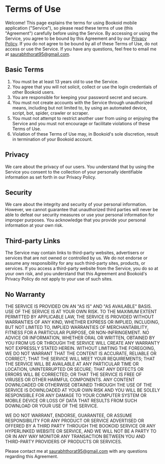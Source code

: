 # Terms of Use

Welcome! This page explains the terms for using Bookoid mobile application ("Service"), so please read these terms of use (this "Agreement") carefully before using the Service. By accessing or using the Service, you agree to be bound by this Agreement and by our [Privacy Policy](https://saurabhthorat.github.io/bookoid/privacy). If you do not agree to be bound by all of these Terms of Use, do not access or use the Service. If you have any questions, feel free to email me at [saurabhthorat95@gmail.com](mailto:saurabhthorat95@gmail.com).

## Basic Terms

1. You must be at least 13 years old to use the Service.
2. You agree that you will not solicit, collect or use  the login credentials of other Bookoid users.
3. You are responsible for keeping your password secret and secure.
4. You must not create accounts with the Service through unauthorized means, including but not limited to, by using an automated device, script, bot, spider, crawler or scraper.
5. You must not attempt to restrict another user from using or enjoying the Service and you must not encourage or facilitate violations of these Terms of Use.
6. Violation of these Terms of Use may, in Bookoid's sole discretion, result in termination of your Bookoid account.

## Privacy

We care about the privacy of our users. You understand that by using the Service you consent to the collection of your personally identifiable information as set forth in our Privacy Policy.

## Security

We care about the integrity and security of your personal information. However, we cannot guarantee  that unauthorized third parties will never be able to defeat our security measures or use your personal information for improper purposes. You acknowledge that you provide your personal information at your own risk.

## Third-party Links

The Service may contain links to third-party websites, advertisers or services that are not owned or controlled by us. We do not endorse or assume any responsibility for any such third-party sites, products, or services. If you access a third-party website from the Service, you do so at your own risk, and you understand that this Agreement and Bookoid's Privacy Policy do not apply to your use of such sites.

## No Warranty

THE SERVICE IS PROVIDED ON AN "AS IS" AND "AS AVAILABLE" BASIS. USE OF THE SERVICE IS AT YOUR OWN RISK. TO THE MAXIMUM EXTENT PERMITTED BY APPLICABLE LAW, THE SERVICE IS PROVIDED WITHOUT WARRANTIES OF ANY KIND, WHETHER EXPRESS OR IMPLIED, INCLUDING, BUT NOT LIMITED TO, IMPLIED WARRANTIES OF MERCHANTABILITY, FITNESS FOR A PARTICULAR PURPOSE, OR NON-INFRINGEMENT. NO ADVICE OR INFORMATION, WHETHER ORAL OR WRITTEN, OBTAINED BY YOU FROM US OR THROUGH THE SERVICE WILL CREATE ANY WARRANTY NOT EXPRESSLY STATED HEREIN. WITHOUT LIMITING THE FOREGOING, WE DO NOT WARRANT THAT THE CONTENT IS ACCURATE, RELIABLE OR CORRECT; THAT THE SERVICE WILL MEET YOUR REQUIREMENTS; THAT THE SERVICE WILL BE AVAILABLE AT ANY PARTICULAR TIME OR LOCATION, UNINTERRUPTED OR SECURE; THAT ANY DEFECTS OR ERRORS WILL BE CORRECTED; OR THAT THE SERVICE IS FREE OF VIRUSES OR OTHER HARMFUL COMPONENTS. ANY CONTENT DOWNLOADED OR OTHERWISE OBTAINED THROUGH THE USE OF THE SERVICE IS DOWNLOADED AT YOUR OWN RISK AND YOU WILL BE SOLELY RESPONSIBLE FOR ANY DAMAGE TO YOUR COMPUTER SYSTEM OR MOBILE DEVICE OR LOSS OF DATA THAT RESULTS FROM SUCH DOWNLOAD OR YOUR USE OF THE SERVICE. 

WE DO NOT WARRANT, ENDORSE, GUARANTEE, OR ASSUME RESPONSIBILITY FOR ANY PRODUCT OR SERVICE ADVERTISED OR OFFERED BY A THIRD PARTY THROUGH THE BOOKOID SERVICE OR ANY HYPERLINKED WEBSITE OR SERVICE, AND WE WILL NOT BE A PARTY TO OR IN ANY WAY MONITOR ANY TRANSACTION BETWEEN YOU AND THIRD-PARTY PROVIDERS OF PRODUCTS OR SERVICES.

Please contact me at [saurabhthorat95@gmail.com](mailto:saurabhthorat95@gmail.com) with any questions regarding this Agreement.
